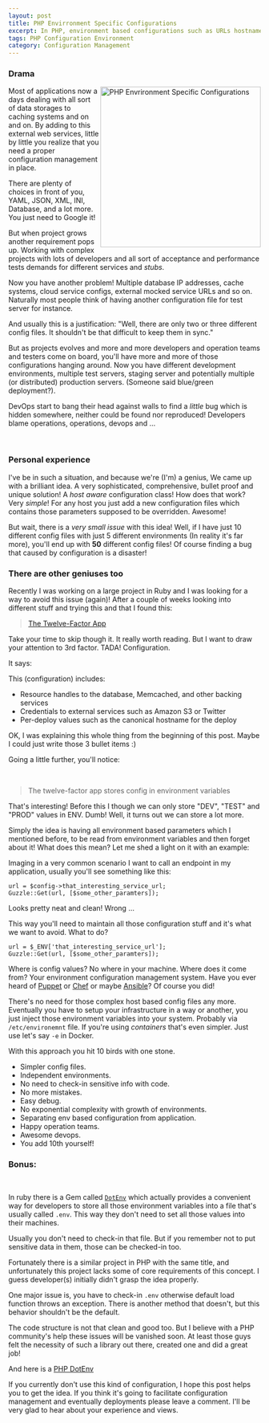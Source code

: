 ```yaml
---
layout: post
title: PHP Envirronment Specific Configurations
excerpt: In PHP, environment based configurations such as URLs hostnames and etc. is always a challenge. And it gets worse when you add more and more environments. Is there an easy way to overcome this challenge?
tags: PHP Configuration Environment
category: Configuration Management
---
```


### Drama

<img src="{{ bsae.url }}/img/PHP_Logo.png" alt="PHP Envrironment Specific Configurations" title="PHP Envrironment Specific Configurations" align="right" width="320" />

Most of applications now a days dealing with all sort of data storages to caching systems and on and on. By adding to this external web services, little by little you realize that you need a proper configuration management in place.

There are plenty of choices in front of you, YAML, JSON, XML, INI, Database, and a lot more. You just need to Google it!

But when project grows another requirement pops up. Working with complex projects with lots of developers and all sort of acceptance and performance tests demands for different services and *stubs*.

Now you have another problem! Multiple database IP addresses, cache systems, cloud service configs, external mocked service URLs and so on. Naturally most people think of having another configuration file for test server for instance. 

And usually this is a justification: "Well, there are only two or three different config files. It shouldn't be that difficult to keep them in sync."

But as projects evolves and more and more developers and operation teams and testers come on board, you'll have more and more of those configurations hanging around. Now you have different development environments, multiple test servers, staging server and potentially multiple (or distributed) production servers. (Someone said blue/green deployment?).

DevOps start to bang their head against walls to find a *little* bug which is hidden somewhere, neither could be found nor reproduced! Developers blame operations, operations, devops and ...

<div class="ads"> 
    <ins class="adsbygoogle" style="display:block" data-ad-client="ca-pub-7360583392867579" data-ad-slot="4587256441" data-ad-format="horizontal"></ins> 
    <script> (adsbygoogle = window.adsbygoogle || []).push({}); </script>
</div>
<br />

### Personal experience

I've be in such a situation, and because we're (I'm) a genius, We came up with a brilliant idea. A very sophisticated, comprehensive, bullet proof and unique solution! A *host aware* configuration class!
How does that work? Very *simple*! For any host you just add a new configuration files which contains those parameters supposed to be overridden. Awesome!

But wait, there is a *very small issue* with this idea! Well, if I have just 10 different config files with just 5 different environments (In reality it's far more), you'll end up with **50** different config files! Of course finding a bug that caused by configuration is a disaster!

### There are other geniuses too

Recently I was working on a large project in Ruby and I was looking for a way to avoid this issue (again)! After a couple of weeks looking into different stuff and trying this and that I found this:

> [The Twelve-Factor App][1]

Take your time to skip though it. It really worth reading. But I want to draw your attention to 3rd factor. TADA! Configuration.

It says: 

This (configuration) includes:

+ Resource handles to the database, Memcached, and other backing services
+ Credentials to external services such as Amazon S3 or Twitter
+ Per-deploy values such as the canonical hostname for the deploy

OK, I was explaining this whole thing from the beginning of this post. Maybe I could just write those 3 bullet items :)

Going a little further, you'll notice:

<div class="ads"> 
    <ins class="adsbygoogle" style="display:block" data-ad-client="ca-pub-7360583392867579" data-ad-slot="4587256441" data-ad-format="horizontal"></ins> 
    <script> (adsbygoogle = window.adsbygoogle || []).push({}); </script>
</div>
<br />

> The twelve-factor app stores config in environment variables

That's interesting! Before this I though we can only store "DEV", "TEST" and "PROD" values in ENV. Dumb! Well, it turns out we can store a lot more.

Simply the idea is having all environment based parameters which I mentioned before, to be read from environment variables and then forget about it! What does this mean? Let me shed a light on it with an example:

Imaging in a very common scenario I want to call an endpoint in my application, usually you'll see something like this:

    url = $config->that_interesting_service_url;
    Guzzle::Get(url, [$some_other_paramters]);

Looks pretty neat and clean! Wrong ...

This way you'll need to maintain all those configuration stuff and it's what we want to avoid. What to do?

    url = $_ENV['that_interesting_service_url'];
    Guzzle::Get(url, [$some_other_paramters]);

Where is config values? No where in your machine. Where does it come from? Your environment configuration management system. Have you ever heard of [Puppet][4] or [Chef][5] or maybe [Ansible][6]? Of course you did!

There's no need for those complex host based config files any more. Eventually you have to setup your infrastructure in a way or another, you just inject those environment variables into your system. Probably via `/etc/environemnt` file. If you're using *containers* that's even simpler. Just use let's say `-e` in Docker.

With this approach you hit 10 birds with one stone.

+ Simpler config files.
+ Independent environments.
+ No need to check-in sensitive info with code.
+ No more mistakes.
+ Easy debug.
+ No exponential complexity with growth of environments.
+ Separating env based configuration from application.
+ Happy operation teams.
+ Awesome devops.
+ You add 10th yourself!

### Bonus:

<div class="ads"> 
    <ins class="adsbygoogle" style="display:block" data-ad-client="ca-pub-7360583392867579" data-ad-slot="4587256441" data-ad-format="rectangle"></ins> 
    <script> (adsbygoogle = window.adsbygoogle || []).push({}); </script>
</div>
<br />

In ruby there is a Gem called [`DotEnv`][2] which actually provides a convenient way for developers to store all those environment variables into a file that's usually called `.env`. This way they don't need to set all those values into their machines. 

Usually you don't need to check-in that file. But if you remember not to put sensitive data in them, those can be checked-in too.

Fortunately there is a similar project in PHP with the same title, and unfortunately this project lacks some of core requirements of this concept. I guess developer(s) initially didn't grasp the idea properly. 

One major issue is, you have to check-in `.env` otherwise default load function throws an exception. There is another method that doesn't, but this behavior shouldn't be the default.

The code structure is not that clean and good too. But I believe with a PHP community's help these issues will be vanished soon. At least those guys felt the necessity of such a library out there, created one and did a great job!

And here is a [PHP DotEnv][3]

If you currently don't use this kind of configuration, I hope this post helps you to get the idea. If you think it's going to facilitate configuration management and eventually deployments please leave a comment. I'll be very glad to hear about your experience and views.

[1]: http://12factor.net/
[2]: https://rubygems.org/gems/dotenv/versions/2.0.1
[3]: https://github.com/vlucas/phpdotenv
[4]: https://puppetlabs.com/
[5]: https://www.chef.io/chef/
[6]: http://www.ansible.com/home
